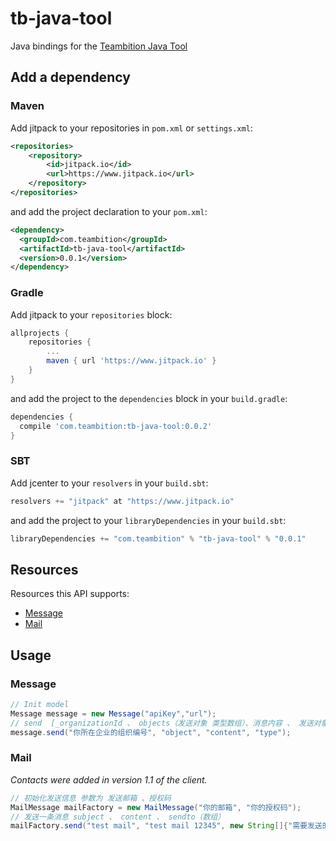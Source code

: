 # tb-java-tool

Java bindings for the [Teambition Java Tool](https://github.com/sijifeng/tb_java_tool)




## Add a dependency


### Maven

Add jitpack to your repositories in `pom.xml` or `settings.xml`:

```xml
<repositories>
    <repository>
        <id>jitpack.io</id>
        <url>https://www.jitpack.io</url>
    </repository>
</repositories>
```  

and add the project declaration to your `pom.xml`:

```xml
<dependency>
  <groupId>com.teambition</groupId>
  <artifactId>tb-java-tool</artifactId>
  <version>0.0.1</version>
</dependency>
```

### Gradle

Add jitpack to your `repositories` block:

```groovy
allprojects {
    repositories {
        ...
        maven { url 'https://www.jitpack.io' }
    }
}
```

and add the project to the `dependencies` block in your `build.gradle`:

```groovy
dependencies {
  compile 'com.teambition:tb-java-tool:0.0.2'
}  
```

### SBT

Add jcenter to your `resolvers` in your `build.sbt`:

```scala
resolvers += "jitpack" at "https://www.jitpack.io"
```

and add the project to your `libraryDependencies` in your `build.sbt`:

```scala
libraryDependencies += "com.teambition" % "tb-java-tool" % "0.0.1"
```

## Resources

Resources this API supports:

- [Message](#message)
- [Mail](#mail)





## Usage

### Message

```java
// Init model
Message message = new Message("apiKey","url");
// send  [_organizationId 、 objects（发送对象 类型数组）、消息内容 、 发送对象类型type 可选值(groups、projects、users)]
message.send("你所在企业的组织编号", "object", "content", "type");
```

### Mail

_Contacts were added in version 1.1 of the client._

```java
// 初始化发送信息 参数为 发送邮箱 、授权码
MailMessage mailFactory = new MailMessage("你的邮箱", "你的授权码");
// 发送一条消息 subject 、 content 、 sendto（数组）
mailFactory.send("test mail", "test mail 12345", new String[]{"需要发送的邮箱"});
```

